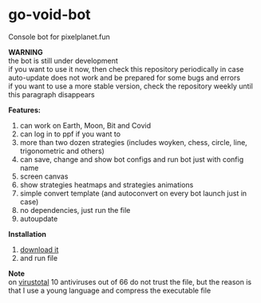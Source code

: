 # go-void-bot
Console bot for pixelplanet.fun  

**WARNING**  
the bot is still under development  
if you want to use it now, then check this repository periodically in case auto-update does not work and be prepared for some bugs and errors  
if you want to use a more stable version, check the repository weekly until this paragraph disappears  

**Features:**
1. can work on Earth, Moon, Bit and Covid
2. can log in to ppf if you want to
3. more than two dozen strategies (includes woyken, chess, circle, line, trigonometric and others)
4. can save, change and show bot configs and run bot just with config name
5. screen canvas
6. show strategies heatmaps and strategies animations
7. simple convert template (and autoconvert on every bot launch just in case)
8. no dependencies, just run the file
9. autoupdate

**Installation**
1. [download it](https://github.com/TouchedByDarkness/go-void-bot/raw/main/bot.exe)
2. and run file

**Note**  
on [virustotal](https://www.virustotal.com/gui/file/7aef687485c6d375fd96cc9ea9965abbd77399a9ed4b5f715ddf7298a2dfcc2b?nocache=1) 10 antiviruses out of 66 do not trust the file, but the reason is that I use a young language and compress the executable file
